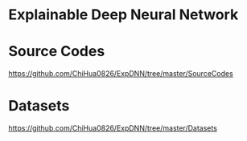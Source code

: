 # Explainable Deep Neural Network
# Source Codes
https://github.com/ChiHua0826/ExpDNN/tree/master/SourceCodes
# Datasets
https://github.com/ChiHua0826/ExpDNN/tree/master/Datasets

